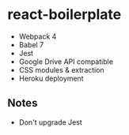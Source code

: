 # react-boilerplate

* Webpack 4
* Babel 7
* Jest
* Google Drive API compatible
* CSS modules & extraction
* Heroku deployment

## Notes

* Don't upgrade Jest